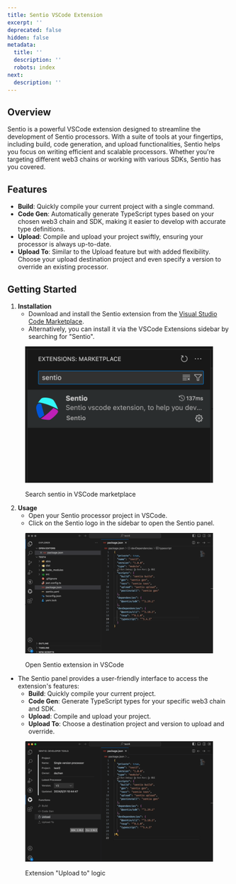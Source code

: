 ```yaml
---
title: Sentio VSCode Extension
excerpt: ''
deprecated: false
hidden: false
metadata:
  title: ''
  description: ''
  robots: index
next:
  description: ''
---
```

## Overview

Sentio is a powerful VSCode extension designed to streamline the development of Sentio processors. With a suite of tools at your fingertips, including build, code generation, and upload functionalities, Sentio helps you focus on writing efficient and scalable processors. Whether you're targeting different web3 chains or working with various SDKs, Sentio has you covered.

## Features

- **Build**: Quickly compile your current project with a single command.
- **Code Gen**: Automatically generate TypeScript types based on your chosen web3 chain and SDK, making it easier to develop with accurate type definitions.
- **Upload**: Compile and upload your project swiftly, ensuring your processor is always up-to-date.
- **Upload To**: Similar to the Upload feature but with added flexibility. Choose your upload destination project and even specify a version to override an existing processor.

## Getting Started

1. **Installation**
   - Download and install the Sentio extension from the [Visual Studio Code Marketplace](https://marketplace.visualstudio.com/items?itemName=sentio.sentio).
   - Alternatively, you can install it via the VSCode Extensions sidebar by searching for "Sentio".
<figure><img src="https://raw.githubusercontent.com/sentioxyz/docs/main/.gitbook/assets/vscode_search_extension.png" alt=""><figcaption><p>Search sentio in VSCode marketplace</p></figcaption></figure>

2. **Usage**
   - Open your Sentio processor project in VSCode.
   - Click on the Sentio logo in the sidebar to open the Sentio panel.
<figure><img src="https://raw.githubusercontent.com/sentioxyz/docs/main/.gitbook/assets/vscode_open_extension.gif" alt=""><figcaption><p>Open Sentio extension in VSCode</p></figcaption></figure>

   - The Sentio panel provides a user-friendly interface to access the extension's features:
     - **Build**: Quickly compile your current project.
     - **Code Gen**: Generate TypeScript types for your specific web3 chain and SDK.
     - **Upload**: Compile and upload your project.
     - **Upload To**: Choose a destination project and version to upload and override.
<figure><img src="https://raw.githubusercontent.com/sentioxyz/docs/main/.gitbook/assets/vscode_upload_to.gif" alt=""><figcaption><p>Extension "Upload to" logic</p></figcaption></figure>